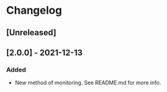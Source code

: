 # Changelog

## [Unreleased]

## [2.0.0] - 2021-12-13
### Added
- New method of monitoring. See README.md for more info.

